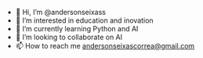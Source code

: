- 👋 Hi, I’m @andersonseixass
- 👀 I’m interested in education and inovation
- 🌱 I’m currently learning Python and AI
- 💞️ I’m looking to collaborate on AI
- 📫 How to reach me andersonseixascorrea@gmail.com

<!---
andersonseixass/andersonseixass is a ✨ special ✨ repository because its `README.md` (this file) appears on your GitHub profile.
You can click the Preview link to take a look at your changes.
--->
